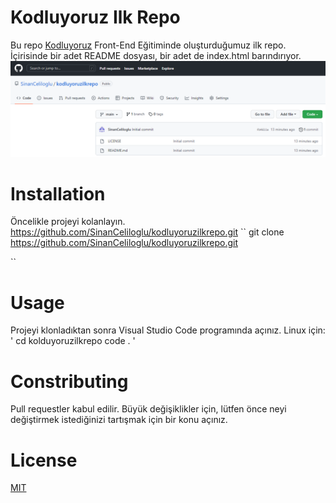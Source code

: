 # Kodluyoruz Ilk Repo

Bu repo [Kodluyoruz](https://kodluyoruz.org/tr/kodluyoruz/) Front-End Eğitiminde oluşturduğumuz ilk repo. İçirisinde bir adet README dosyası, bir adet de index.html barındırıyor.
![İlk Repo](https://github.com/SinanCeliloglu/kodluyoruzilkrepo/blob/main/img/kodluyoruzilkrepo.png?raw=true)
# Installation

Öncelikle projeyi kolanlayın. https://github.com/SinanCeliloglu/kodluyoruzilkrepo.git
``
git clone https://github.com/SinanCeliloglu/kodluyoruzilkrepo.git

``
# Usage
Projeyi klonladıktan sonra Visual Studio Code programında açınız.
Linux için:
'
cd kolduyoruzilkrepo
code .
'
# Constributing

Pull requestler kabul edilir. Büyük değişiklikler için, lütfen önce neyi değiştirmek istediğinizi tartışmak için bir konu açınız.

# License

[MIT](https://choosealicense.com/licenses/mit/)
